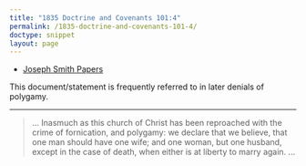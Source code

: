 ```yaml
---
title: "1835 Doctrine and Covenants 101:4"
permalink: /1835-doctrine-and-covenants-101-4/
doctype: snippet
layout: page
---
```


* [Joseph Smith Papers](http://www.josephsmithpapers.org/paper-summary/doctrine-and-covenants-1835/259)

This document/statement is frequently referred to in later denials of polygamy.

---

> ... Inasmuch as this church of Christ has been reproached with the crime of fornication, and polygamy: we declare that we believe, that one man should have one wife; and one woman, but one husband, except in the case of death, when either is at liberty to marry again. ...
